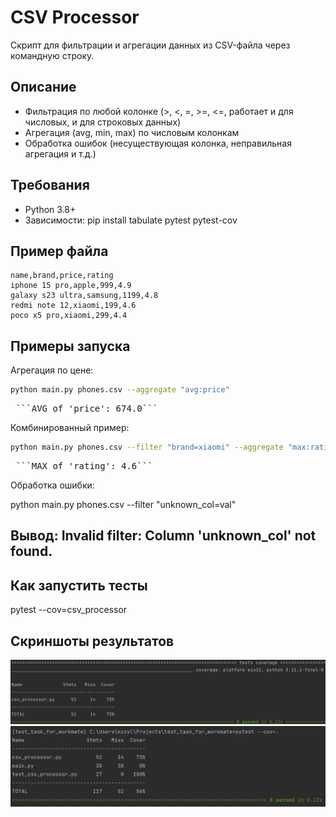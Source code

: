 # CSV Processor

Скрипт для фильтрации и агрегации данных из CSV-файла через командную строку.

## Описание

* Фильтрация по любой колонке (>, <, =, >=, <=, работает и для числовых, и для строковых данных)
* Агрегация (avg, min, max) по числовым колонкам
* Обработка ошибок (несуществующая колонка, неправильная агрегация и т.д.)

## Требования

* Python 3.8+
* Зависимости: pip install tabulate pytest pytest-cov

## Пример файла

```csv
name,brand,price,rating
iphone 15 pro,apple,999,4.9
galaxy s23 ultra,samsung,1199,4.8
redmi note 12,xiaomi,199,4.6
poco x5 pro,xiaomi,299,4.4
```

## Примеры запуска

Агрегация по цене:
```bash
python main.py phones.csv --aggregate "avg:price"
```

<pre> ```AVG of 'price': 674.0``` </pre>

Комбинированный пример:
```bash
python main.py phones.csv --filter "brand=xiaomi" --aggregate "max:rating"
```

<pre> ```MAX of 'rating': 4.6``` </pre>

Обработка ошибки:

python main.py phones.csv --filter "unknown_col=val"
## Вывод: Invalid filter: Column 'unknown_col' not found.

## Как запустить тесты

pytest --cov=csv_processor

## Скриншоты результатов

![пример](test_task_for_workmate/test_result_screenshots/test_result_1.jpg)
![пример](test_task_for_workmate/test_result_screenshots/test_result_2.jpg)
